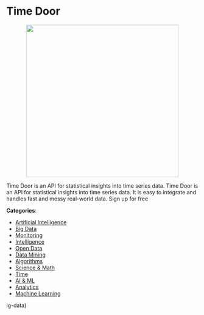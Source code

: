 # Time Door
<p align="center">
    <img width="400" src="https://raw.githubusercontent.com/apis-list/apis-list/apis/time-door/logo_256x256.png" />
</p>

Time Door is an API for statistical insights into time series data.  Time Door is an API for statistical insights into time series data. It is easy to integrate and handles fast and messy real-world data. Sign up for free



**Categories**:
- [Artificial Intelligence](https://github.com/apis-list/apis-list#artificial-intelligence)
- [Big Data](https://github.com/apis-list/apis-list#big-data)
- [Monitoring](https://github.com/apis-list/apis-list#monitoring)
- [Intelligence](https://github.com/apis-list/apis-list#intelligence)
- [Open Data](https://github.com/apis-list/apis-list#open-data)
- [Data Mining](https://github.com/apis-list/apis-list#data-mining)
- [Algorithms](https://github.com/apis-list/apis-list#algorithms)
- [Science & Math](https://github.com/apis-list/apis-list#science-and-math)
- [Time](https://github.com/apis-list/apis-list#time)
- [AI & ML](https://github.com/apis-list/apis-list#ai-and-ml)
- [Analytics](https://github.com/apis-list/apis-list#analytics)
- [Machine Learning](https://github.com/apis-list/apis-list#machine-learning)



ig-data)




